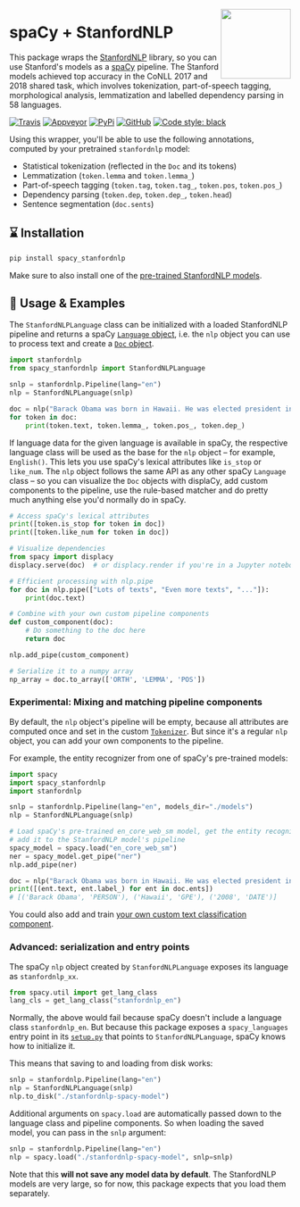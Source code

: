 <a href="https://explosion.ai"><img src="https://explosion.ai/assets/img/logo.svg" width="125" height="125" align="right" /></a>

# spaCy + StanfordNLP

This package wraps the [StanfordNLP](https://github.com/stanfordnlp/stanfordnlp)
library, so you can use Stanford's models as a [spaCy](https://spacy.io)
pipeline. The Stanford models achieved top accuracy in the CoNLL 2017 and 2018
shared task, which involves tokenization, part-of-speech tagging, morphological
analysis, lemmatization and labelled dependency parsing in 58 languages.

[![Travis](https://img.shields.io/travis/explosion/spacy_stanfordnlp/master.svg?style=flat-square&logo=travis)](https://travis-ci.org/explosion/spacy_stanfordnlp)
[![Appveyor](https://img.shields.io/appveyor/ci/explosion/spacy_stanfordnlp/master.svg?style=flat-square&logo=appveyor)](https://ci.appveyor.com/project/explosion/spacy_stanfordnlp)
[![PyPi](https://img.shields.io/pypi/v/spacy_stanfordnlp.svg?style=flat-square)](https://pypi.python.org/pypi/spacy_stanfordnlp)
[![GitHub](https://img.shields.io/github/release/explosion/spacy_stanfordnlp/all.svg?style=flat-square)](https://github.com/explosion/spacy_stanfordnlp)
[![Code style: black](https://img.shields.io/badge/code%20style-black-000000.svg?style=flat-square)](https://github.com/ambv/black)

Using this wrapper, you'll be able to use the following annotations, computed by
your pretrained `stanfordnlp` model:

- Statistical tokenization (reflected in the `Doc` and its tokens)
- Lemmatization (`token.lemma` and `token.lemma_`)
- Part-of-speech tagging (`token.tag`, `token.tag_`, `token.pos`, `token.pos_`)
- Dependency parsing (`token.dep`, `token.dep_`, `token.head`)
- Sentence segmentation (`doc.sents`)

## ️️️⌛️ Installation

```bash
pip install spacy_stanfordnlp
```

Make sure to also install one of the
[pre-trained StanfordNLP models](https://stanfordnlp.github.io/stanfordnlp/installation_download.html).

## 📖 Usage & Examples

The `StanfordNLPLanguage` class can be initialized with a loaded StanfordNLP
pipeline and returns a spaCy [`Language` object](https://spacy.io/api/language),
i.e. the `nlp` object you can use to process text and create a
[`Doc` object](https://spacy.io/api/doc).

```python
import stanfordnlp
from spacy_stanfordnlp import StanfordNLPLanguage

snlp = stanfordnlp.Pipeline(lang="en")
nlp = StanfordNLPLanguage(snlp)

doc = nlp("Barack Obama was born in Hawaii. He was elected president in 2008.")
for token in doc:
    print(token.text, token.lemma_, token.pos_, token.dep_)
```

If language data for the given language is available in spaCy, the respective
language class will be used as the base for the `nlp` object – for example,
`English()`. This lets you use spaCy's lexical attributes like `is_stop` or
`like_num`. The `nlp` object follows the same API as any other spaCy `Language`
class – so you can visualize the `Doc` objects with displaCy, add custom
components to the pipeline, use the rule-based matcher and do pretty much
anything else you'd normally do in spaCy.

```python
# Access spaCy's lexical attributes
print([token.is_stop for token in doc])
print([token.like_num for token in doc])

# Visualize dependencies
from spacy import displacy
displacy.serve(doc)  # or displacy.render if you're in a Jupyter notebook

# Efficient processing with nlp.pipe
for doc in nlp.pipe(["Lots of texts", "Even more texts", "..."]):
    print(doc.text)

# Combine with your own custom pipeline components
def custom_component(doc):
    # Do something to the doc here
    return doc

nlp.add_pipe(custom_component)

# Serialize it to a numpy array
np_array = doc.to_array(['ORTH', 'LEMMA', 'POS'])
```

### Experimental: Mixing and matching pipeline components

By default, the `nlp` object's pipeline will be empty, because all attributes
are computed once and set in the custom
[`Tokenizer`](spacy_stanfordnlp/language.py). But since it's a regular `nlp`
object, you can add your own components to the pipeline.

For example, the entity recognizer from one of spaCy's pre-trained models:

```python
import spacy
import spacy_stanfordnlp
import stanfordnlp

snlp = stanfordnlp.Pipeline(lang="en", models_dir="./models")
nlp = StanfordNLPLanguage(snlp)

# Load spaCy's pre-trained en_core_web_sm model, get the entity recognizer and
# add it to the StanfordNLP model's pipeline
spacy_model = spacy.load("en_core_web_sm")
ner = spacy_model.get_pipe("ner")
nlp.add_pipe(ner)

doc = nlp("Barack Obama was born in Hawaii. He was elected president in 2008.")
print([(ent.text, ent.label_) for ent in doc.ents])
# [('Barack Obama', 'PERSON'), ('Hawaii', 'GPE'), ('2008', 'DATE')]
```

You could also add and train
[your own custom text classification component](https://spacy.io/usage/training#textcat).

### Advanced: serialization and entry points

The spaCy `nlp` object created by `StanfordNLPLanguage` exposes its language as
`stanfordnlp_xx`.

```python
from spacy.util import get_lang_class
lang_cls = get_lang_class("stanfordnlp_en")
```

Normally, the above would fail because spaCy doesn't include a language class
`stanfordnlp_en`. But because this package exposes a `spacy_languages` entry
point in its [`setup.py`](setup.py) that points to `StanfordNLPLanguage`, spaCy
knows how to initialize it.

This means that saving to and loading from disk works:

```python
snlp = stanfordnlp.Pipeline(lang="en")
nlp = StanfordNLPLanguage(snlp)
nlp.to_disk("./stanfordnlp-spacy-model")
```

Additional arguments on `spacy.load` are automatically passed down to the
language class and pipeline components. So when loading the saved model, you can
pass in the `snlp` argument:

```python
snlp = stanfordnlp.Pipeline(lang="en")
nlp = spacy.load("./stanfordnlp-spacy-model", snlp=snlp)
```

Note that this **will not save any model data by default**. The StanfordNLP
models are very large, so for now, this package expects that you load them
separately.
